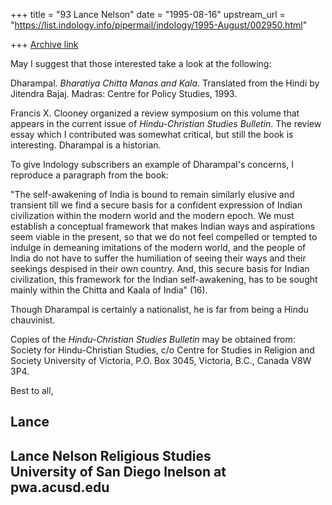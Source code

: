 +++
title = "93 Lance Nelson"
date = "1995-08-16"
upstream_url = "https://list.indology.info/pipermail/indology/1995-August/002950.html"

+++
[Archive link](https://list.indology.info/pipermail/indology/1995-August/002950.html)

May I suggest that those interested take a look at the following:

Dharampal.  _Bharatiya Chitta Manas and Kala_.  Translated from the Hindi 
by Jitendra Bajaj.  Madras: Centre for Policy Studies, 1993.

Francis X. Clooney organized a review symposium on this volume that 
appears in the current issue of _Hindu-Christian Studies Bulletin_.  The 
review essay which I contributed was somewhat critical, but still the 
book is interesting.  Dharampal is a historian.

To give Indology subscribers an example of Dharampal's concerns, I 
reproduce a paragraph from the book:

"The self-awakening of India is bound to remain similarly elusive and 
transient till we find a secure basis for a confident expression of 
Indian civilization within the modern world and the modern epoch.  We 
must establish a conceptual framework that makes Indian ways and 
aspirations seem viable in the present, so that we do not feel compelled 
or tempted to indulge in demeaning imitations of the modern world, and 
the people of India do not have to suffer the humiliation of seeing their 
ways and their seekings despised in their own country.  And, this secure 
basis for Indian civilization, this framework for the Indian 
self-awakening, has to be sought mainly within the Chitta and Kaala of 
India" (16).

Though Dharampal is certainly a nationalist, he is far from being a Hindu
chauvinist.

Copies of the _Hindu-Christian Studies Bulletin_ may be obtained from:
Society for Hindu-Christian Studies, c/o Centre for Studies in Religion 
and Society University of Victoria, P.O. Box 3045, Victoria, B.C., Canada
V8W 3P4.

Best to all,

Lance
---------------------------
Lance Nelson
Religious Studies    
University of San Diego
lnelson at pwa.acusd.edu
---------------------------








